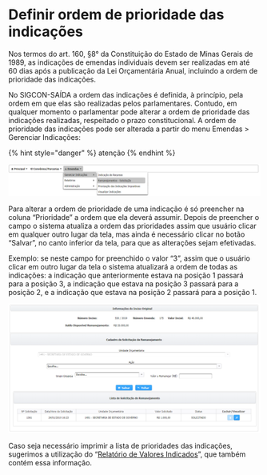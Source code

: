 # Definir ordem de prioridade das indicações

Nos termos do art. 160, §8° da Constituição do Estado de Minas Gerais de 1989, as indicações de emendas individuais devem ser realizadas em até 60 dias após a publicação da Lei Orçamentária Anual, incluindo a ordem de prioridade das indicações.

No SIGCON-SAÍDA a ordem das indicações é definida, à princípio, pela ordem em que elas são realizadas pelos parlamentares. Contudo, em qualquer momento o parlamentar pode alterar a ordem de prioridade das indicações realizadas, respeitado o prazo constitucional. A ordem de prioridade das indicações pode ser alterada a partir do menu Emendas &gt; Gerenciar Indicações:

{% hint style="danger" %}
atenção
{% endhint %}

![](../../.gitbook/assets/0%20%2823%29.png)

Para alterar a ordem de prioridade de uma indicação é só preencher na coluna “Prioridade” a ordem que ela deverá assumir. Depois de preencher o campo o sistema atualiza a ordem das prioridades assim que usuário clicar em qualquer outro lugar da tela, mas ainda é necessário clicar no botão “Salvar”, no canto inferior da tela, para que as alterações sejam efetivadas.

Exemplo: se neste campo for preenchido o valor “3”, assim que o usuário clicar em outro lugar da tela o sistema atualizará a ordem de todas as indicações: a indicação que anteriormente estava na posição 1 passará para a posição 3, a indicação que estava na posição 3 passará para a posição 2, e a indicação que estava na posição 2 passará para a posição 1.

![](../../.gitbook/assets/1%20%2817%29.png)

Caso seja necessário imprimir a lista de prioridades das indicações, sugerimos a utilização do “[Relatório de Valores Indicados](../consulta-de-informacoes-e-relatorios.md#lista-de-valores-indicados)”, que também contém essa informação.

